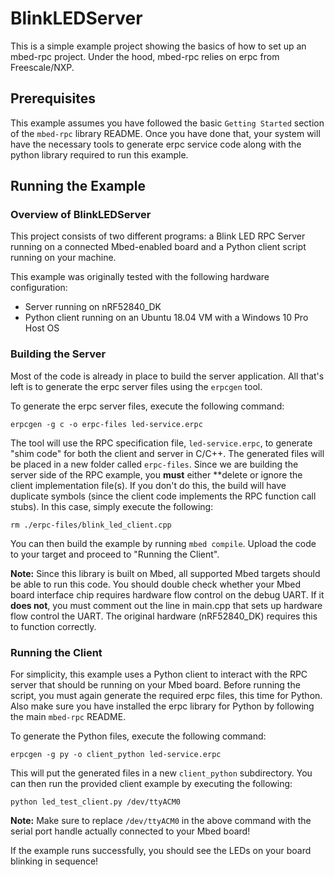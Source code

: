 # BlinkLEDServer

This is a simple example project showing the basics of how to set up an mbed-rpc project. Under the hood, mbed-rpc relies on erpc from Freescale/NXP.

## Prerequisites

This example assumes you have followed the basic `Getting Started` section of the `mbed-rpc` library README. Once you have done that, your system will have the necessary tools to generate erpc service code along with the python library required to run this example.

## Running the Example

### Overview of BlinkLEDServer

This project consists of two different programs: a Blink LED RPC Server running on a connected Mbed-enabled board and a Python client script running on your machine.

This example was originally tested with the following hardware configuration:

- Server running on nRF52840_DK
- Python client running on an Ubuntu 18.04 VM with a Windows 10 Pro Host OS

### Building the Server

Most of the code is already in place to build the server application. All that's left is to generate the erpc server files using the `erpcgen` tool.

To generate the erpc server files, execute the following command:

`erpcgen -g c -o erpc-files led-service.erpc`

The tool will use the RPC specification file, `led-service.erpc`, to generate "shim code" for both the client and server in C/C++. The generated files will be placed in a new folder called `erpc-files`. Since we are building the server side of the RPC example, you **must** either **delete or ignore the client implementation file(s). If you don't do this, the build will have duplicate symbols (since the client code implements the RPC function call stubs). In this case, simply execute the following:

`rm ./erpc-files/blink_led_client.cpp`

You can then build the example by running `mbed compile`. Upload the code to your target and proceed to "Running the Client".

**Note:** Since this library is built on Mbed, all supported Mbed targets should be able to run this code. You should double check whether your Mbed board interface chip requires hardware flow control on the debug UART. If it **does not**, you must comment out the line in main.cpp that sets up hardware flow control the UART. The original hardware (nRF52840_DK) requires this to function correctly.

### Running the Client

For simplicity, this example uses a Python client to interact with the RPC server that should be running on your Mbed board. Before running the script, you must again generate the required erpc files, this time for Python. Also make sure you have installed the erpc library for Python by following the main `mbed-rpc` README.

To generate the Python files, execute the following command:

`erpcgen -g py -o client_python led-service.erpc`

This will put the generated files in a new `client_python` subdirectory. You can then run the provided client example by executing the following:

`python led_test_client.py /dev/ttyACM0`

**Note:** Make sure to replace `/dev/ttyACM0` in the above command with the serial port handle actually connected to your Mbed board!

If the example runs successfully, you should see the LEDs on your board blinking in sequence!
